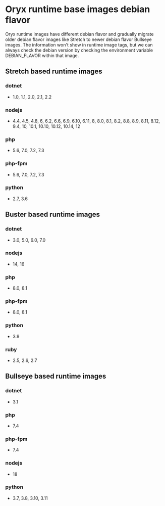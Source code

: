# Oryx runtime base images debian flavor

Oryx runtime images have different debian flavor and gradually migrate older debian flavor images like Stretch to newer debian flavor Bullseye images.
The information won't show in runtime image tags, but we can always check the debian version by checking the environment variable DEBIAN_FLAVOR within that image.

## Stretch based runtime images

### dotnet
- 1.0, 1.1, 2.0, 2.1, 2.2

### nodejs
- 4.4, 4.5, 4.8, 6, 6.2, 6.6, 6.9, 6.10, 6.11, 8, 8.0, 8.1, 8.2, 8.8, 8.9, 8.11, 8.12, 9.4, 10, 10.1, 10.10, 10.12, 10.14, 12

### php
- 5.6, 7.0, 7.2, 7.3

### php-fpm
- 5.6, 7.0, 7.2, 7.3

### python
- 2.7, 3.6


## Buster based runtime images

### dotnet
- 3.0, 5.0, 6.0, 7.0

### nodejs
- 14, 16

### php
- 8.0, 8.1

### php-fpm
- 8.0, 8.1

### python
- 3.9

### ruby
- 2.5, 2.6, 2.7


## Bullseye based runtime images

### dotnet
- 3.1

### php
- 7.4

### php-fpm
- 7.4

### nodejs
- 18

### python
- 3.7, 3.8, 3.10, 3.11